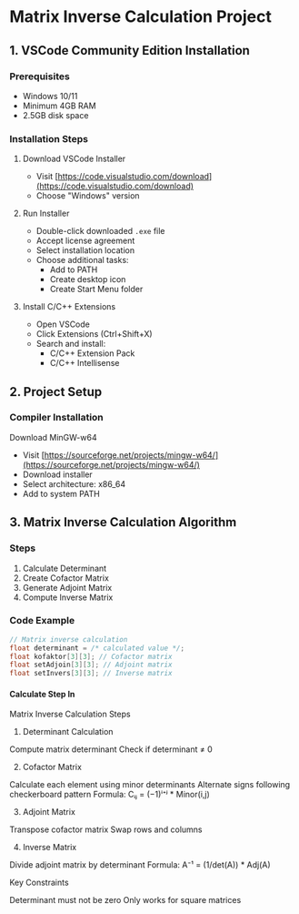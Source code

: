 # Matrix Inverse Calculation Project

## 1. VSCode Community Edition Installation

### Prerequisites
- Windows 10/11
- Minimum 4GB RAM
- 2.5GB disk space

### Installation Steps
1. Download VSCode Installer
   - Visit [https://code.visualstudio.com/download](https://code.visualstudio.com/download)
   - Choose "Windows" version

2. Run Installer
   - Double-click downloaded `.exe` file
   - Accept license agreement
   - Select installation location
   - Choose additional tasks:
     * Add to PATH
     * Create desktop icon
     * Create Start Menu folder

3. Install C/C++ Extensions
   - Open VSCode
   - Click Extensions (Ctrl+Shift+X)
   - Search and install:
     * C/C++ Extension Pack
     * C/C++ Intellisense

## 2. Project Setup

### Compiler Installation
Download MinGW-w64
   - Visit [https://sourceforge.net/projects/mingw-w64/](https://sourceforge.net/projects/mingw-w64/)
   - Download installer
   - Select architecture: x86_64
   - Add to system PATH

## 3. Matrix Inverse Calculation Algorithm

### Steps
1. Calculate Determinant
2. Create Cofactor Matrix
3. Generate Adjoint Matrix
4. Compute Inverse Matrix

### Code Example
```cpp
// Matrix inverse calculation
float determinant = /* calculated value */;
float kofaktor[3][3]; // Cofactor matrix
float setAdjoin[3][3]; // Adjoint matrix
float setInvers[3][3]; // Inverse matrix
```

#### Calculate Step In
Matrix Inverse Calculation Steps
1. Determinant Calculation

Compute matrix determinant
Check if determinant ≠ 0

2. Cofactor Matrix

Calculate each element using minor determinants
Alternate signs following checkerboard pattern
Formula: Cᵢⱼ = (−1)ⁱ⁺ʲ * Minor(i,j)

3. Adjoint Matrix

Transpose cofactor matrix
Swap rows and columns

4. Inverse Matrix

Divide adjoint matrix by determinant
Formula: A⁻¹ = (1/det(A)) * Adj(A)

Key Constraints

Determinant must not be zero
Only works for square matrices